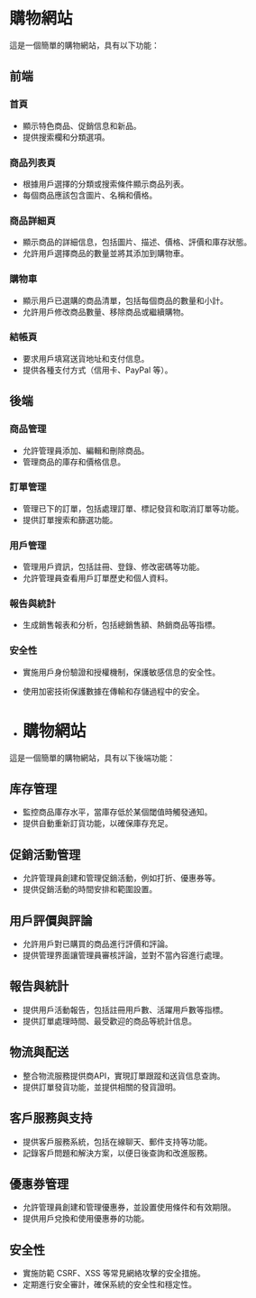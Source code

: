# 購物網站

這是一個簡單的購物網站，具有以下功能：

## 前端

### 首頁

- 顯示特色商品、促銷信息和新品。
- 提供搜索欄和分類選項。

### 商品列表頁

- 根據用戶選擇的分類或搜索條件顯示商品列表。
- 每個商品應該包含圖片、名稱和價格。

### 商品詳細頁

- 顯示商品的詳細信息，包括圖片、描述、價格、評價和庫存狀態。
- 允許用戶選擇商品的數量並將其添加到購物車。

### 購物車

- 顯示用戶已選購的商品清單，包括每個商品的數量和小計。
- 允許用戶修改商品數量、移除商品或繼續購物。

### 結帳頁

- 要求用戶填寫送貨地址和支付信息。
- 提供各種支付方式（信用卡、PayPal 等）。

## 後端

### 商品管理

- 允許管理員添加、編輯和刪除商品。
- 管理商品的庫存和價格信息。

### 訂單管理

- 管理已下的訂單，包括處理訂單、標記發貨和取消訂單等功能。
- 提供訂單搜索和篩選功能。

### 用戶管理

- 管理用戶資訊，包括註冊、登錄、修改密碼等功能。
- 允許管理員查看用戶訂單歷史和個人資料。

### 報告與統計

- 生成銷售報表和分析，包括總銷售額、熱銷商品等指標。

### 安全性

- 實施用戶身份驗證和授權機制，保護敏感信息的安全性。
- 使用加密技術保護數據在傳輸和存儲過程中的安全。

- # 購物網站

這是一個簡單的購物網站，具有以下後端功能：

## 库存管理

- 監控商品庫存水平，當庫存低於某個閾值時觸發通知。
- 提供自動重新訂貨功能，以確保庫存充足。

## 促銷活動管理

- 允許管理員創建和管理促銷活動，例如打折、優惠券等。
- 提供促銷活動的時間安排和範圍設置。

## 用戶評價與評論

- 允許用戶對已購買的商品進行評價和評論。
- 提供管理界面讓管理員審核評論，並對不當內容進行處理。

## 報告與統計

- 提供用戶活動報告，包括註冊用戶數、活躍用戶數等指標。
- 提供訂單處理時間、最受歡迎的商品等統計信息。

## 物流與配送

- 整合物流服務提供商API，實現訂單跟蹤和送貨信息查詢。
- 提供訂單發貨功能，並提供相關的發貨證明。

## 客戶服務與支持

- 提供客戶服務系統，包括在線聊天、郵件支持等功能。
- 記錄客戶問題和解決方案，以便日後查詢和改進服務。

## 優惠券管理

- 允許管理員創建和管理優惠券，並設置使用條件和有效期限。
- 提供用戶兌換和使用優惠券的功能。

## 安全性

- 實施防範 CSRF、XSS 等常見網絡攻擊的安全措施。
- 定期進行安全審計，確保系統的安全性和穩定性。

